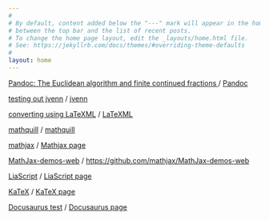 ```yaml
---
#
# By default, content added below the "---" mark will appear in the home page
# between the top bar and the list of recent posts.
# To change the home page layout, edit the _layouts/home.html file.
# See: https://jekyllrb.com/docs/themes/#overriding-theme-defaults
#
layout: home
---
```


[Pandoc: The Euclidean algorithm and finite continued fractions
](/pandoc/euclideanalgorithm/euclideanalgorithm.html "Made using Pandoc") / [Pandoc](https://pandoc.org/)

[testing out jvenn](/jvenn/docs/index.html "jvenn") / [jvenn](http://jvenn.toulouse.inra.fr/app/index.html "Project website")

[converting using LaTeXML](/latexML/euclideanalgorithm/euclideanalgorithm.html "LaTeXML") / [LaTeXML](https://dlmf.nist.gov/LaTeXML/ "Project website")

[mathquill](/mathquill "LaTeXML") / [mathquill](http://mathquill.com/ "Project website")

[mathjax](/mathjax) / [Mathjax page](https://www.mathjax.org/)

[MathJax-demos-web](/MathJax-demos-web) / <https://github.com/mathjax/MathJax-demos-web>

[LiaScript](/LiaScript) / [LiaScript page](https://github.com/LiaScript/LiaScript)

[KaTeX](/KaTeX) / [KaTeX page](https://katex.org/)

[Docusaurus test](/my-website/build) / [Docusaurus page](https://v2.docusaurus.io/)



